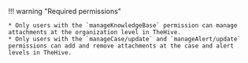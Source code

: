 !!! warning "Required permissions"

    * Only users with the `manageKnowledgeBase` permission can manage attachments at the organization level in TheHive.
    * Only users with the `manageCase/update` and `manageAlert/update` permissions can add and remove attachments at the case and alert levels in TheHive.